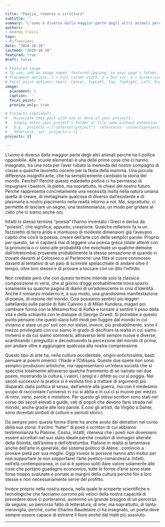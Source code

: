 ```yaml
---

title: "Poesia, romanzo e scrittura"
subtitle: ''
summary: "L’uomo è diverso dalla maggior parte degli altri animali perché ha il pollice opponibile. "
authors:
- Andrea Troisi
tags:
- Riflessioni
date: "2020-10-10"
lastmod: "2020-10-10"
featured: true
draft: false

# Featured image
# To use, add an image named `featured.jpg/png` to your page's folder.
# Placement options: 1 = Full column width, 2 = Out-set, 3 = Screen-width
# Focal point options: Smart, Center, TopLeft, Top, TopRight, Left, Right, BottomLeft, Bottom, BottomRight
image:
  placement: 2
  caption: ''
  focal_point: ""
  preview_only: true

# Projects (optional).
#   Associate this post with one or more of your projects.
#   Simply enter your project's folder or file name without extension.
#   E.g. `projects = ["internal-project"]` references `content/project/deep-learning/index.md`.
#   Otherwise, set `projects = []`.
projects: []

---
```


L’uomo è diverso dalla maggior parte degli altri animali perché ha il pollice opponibile. Alle scuole elementari è una delle prime cose che ci hanno insegnato, tra una nota per l’aver rubato la merenda del nostro compagno di classe e qualche lavoretto osceno per la festa della mamma. Una piccola differenza insignificante, che ha semplicemente cambiato la storia del mondo. Perché? Perchè questo maledetto pollice ci ha permesso di impugnare i bastoni, le pietre, ma soprattutto, le chiavi del nostro futuro. Perché rappresenta concretamente una necessità insita nella natura umana: quella di creare, di immaginare qualcosa di diverso dall’esistente e di plasmarla a nostro piacimento nella realtà intorno a noi. Ma, soprattutto, ci permette di lasciare un segno, una testimonianza, un modo per gridare al cielo che ci siamo anche noi.

Infatti lo stesso termine “poesia” l’hanno inventato i Greci e deriva da “poiesis”, che significa, appunto, creazione. Qualche millennio fa in un fazzoletto di terra arido e montuoso di modeste dimensioni già l’avevano capito che cos’è la poesia, creare dell’arte con delle semplici parole. Proprio per questo, se vi capiterà mai di leggere una poesia greca (state attenti con la pronuncia o ci sono alte probabilità che evochiate un qualche demone dall’oltretomba) proverete probabilmente la stessa sensazione di quando vi trovate davanti al Colosseo o al Partenone: una fitta al cuore commosso davanti al tentativo di  un paio di scimmie spelacchiate di andare oltre il tempo, oltre loro stesse e di provare a toccare con un dito l’infinito.

Non crediate però che con questo termine intenda solo la classica composizione in versi, che al giorno d’oggi probabilmente trova spazio solamente su qualche pagina di diario di un’adolescente in crisi d’identità. Anche il romanzo moderno è, a suo modo, una grandissima manifestazione di poesia, di visione del mondo. Così possiamo sentirci più leggeri saltellando sulle parole di Italo Calvino o di Milan Kundera, magari poi cambiare forma con la  Metamorfosi di Kafka e tornare a sentire il peso della vita e della schiavitù con le distopie di George Orwell. Si potrebbe a questo punto pensare che questi siano tutti modi per fuggire dal mondo in cui viviamo e stare un po’ soli con noi stessi, invece, più probabilmente, sono il mezzo privilegiato con cui siamo in grado di decifrare la realtà in cui siamo immersi e da cui siamo sommersi, attraverso lenti sempre nuove e diverse, scardinando i pregiudizi e decostruendo la percezione del mondo di prima, per andare oltre e aggiungere qualcosa alla nostra comprensione.

Questo tipo di arte ha, nella cultura occidentale, origini antichissime, basti pensare ai poemi omerici: l’Iliade e l’Odissea. Queste due opere non sono semplici produzioni artistiche, ma rappresentano un’intera società che si specchia totalmente attraverso qualche frammento di sé narrato nei due poemi, mostrando la cultura, i valori, i pregi e i difetti su cui si poggia. Nei secoli successivi la pratica si è evoluta fino a trattare di argomenti più disparati: dalla politica al sesso, dall’amore alla guerra, ma con il medesimo scopo di raccontare l’universo in cui si abita e in cui ci si muove per mezzo di rime, versi, parole e metafore. Per questo gli stessi scrittori sono stati nel corso dei secoli elevati a guide, vati di popoli che devono farsi strada nel mondo, anche grazie alle loro parole. E così gli artisti, da Virgilio a Dante, sono diventati simboli di culture e periodi storici. 

Da sempre però questa forma d’arte ha anche avuto dei detrattori nel corso della sua storia. Il primo “hater” di poeti e scrittori di cui abbiamo testimonianza fu Platone. Costui, infatti, riteneva che i poeti non dovessero essere accettati nel suo stato ideale perché creatori di immagini alterate della divinità, dell’anima e dell’oltretomba. Platone in realtà si lamentava anche dell’arte in generale, del sistema politico di Atene…comincio a provare pietà per sua moglie. Oggi invece le persone hanno altri motivi per non supportare (e non sopportare) l’arte poetico-romanzesca. Infatti, nell’età contemporanea, in cui si è spesso soliti dare valore solamente alle cose che portano guadagno economico, tutte le forme d’arte sono state forse troppo svalutate e portate ai margini della cultura perché fini a loro stesse e non necessariamente serve del profitto.

Invece proprio nella nostra epoca, nella quale le scoperte scientifiche e tecnologiche che facciamo corrono più veloci della nostra capacità di prevedere dove ci porteranno, avremmo un grande bisogno di un percorso da seguire, un percorso fatto di letteratura, di arte, ma soprattutto, di tanta meraviglia, perché, come Charles Baudelaire ci ha insegnato, un poeta deve sempre essere capace di estrarre il fiore anche dal male più assoluto.


---
